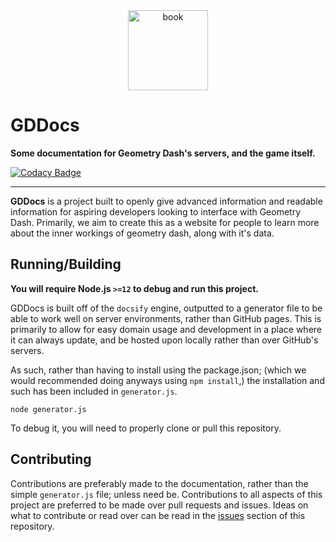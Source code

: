 <div align="center">
    <img src="https://github.com/gd-programming/gddocs/blob/master/assets/gddocs-icon.png?raw=true" height="128" width="128" alt="book">
</div>

# GDDocs

**Some documentation for Geometry Dash's servers, and the game itself.**

[![Codacy Badge](https://api.codacy.com/project/badge/Grade/9badf0ef98b242a7883c6dbd4e6c9443)](https://www.codacy.com?utm_source=github.com&amp;utm_medium=referral&amp;utm_content=gd-programming/gddocs&amp;utm_campaign=Badge_Grade)

----

**GDDocs** is a project built to openly give advanced information and readable information for aspiring developers looking to interface with Geometry Dash. Primarily, we aim to create this as a website for people to learn more about the inner workings of geometry dash, along with it's data.

## Running/Building
**You will require Node.js `>=12` to debug and run this project.**

GDDocs is built off of the `docsify` engine, outputted to a generator file to be able to work well on server environments, rather than GitHub pages. This is primarily to allow for easy domain usage and development in a place where it can always update, and be hosted upon locally rather than over GitHub's servers.

As such, rather than having to install using the package.json; (which we would recommended doing anyways using `npm install`,) the installation and such has been included in `generator.js`.

```plain
node generator.js
```

To debug it, you will need to properly clone or pull this repository.

## Contributing

Contributions are preferably made to the documentation, rather than the simple `generator.js` file; unless need be. Contributions to all aspects of this project are preferred to be made over pull requests and issues. Ideas on what to contribute or read over can be read in the [issues](https://github.com/gd-programming/gddocs/issues) section of this repository.


